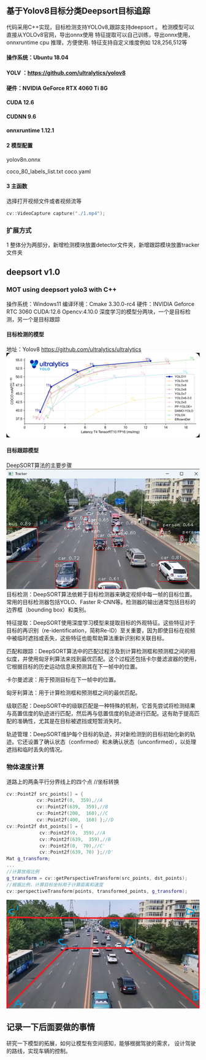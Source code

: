
## 基于Yolov8目标分类Deepsort目标追踪

代码采用C++实现，目标检测支持YOLOv8,跟踪支持deepsort 。
检测模型可以直接从YOLOv8官网，导出onnx使用
特征提取可以自己训练，导出onnx使用，onnxruntime cpu 推理，方便使用.
特征支持自定义维度例如 128,256,512等


#### 操作系统：Ubuntu 18.04
#### YOLV ：https://github.com/ultralytics/yolov8
#### 硬件：NVIDIA GeForce RTX 4060 Ti 8G
#### CUDA 12.6
#### CUDNN 9.6
#### onnxruntime 1.12.1


#### 2 模型配置

yolov8n.onnx 

coco_80_labels_list.txt
coco.yaml

#### 3 主函数
选择打开视频文件或者视频流等

```c
cv::VideoCapture capture("./1.mp4");
```

### 扩展方式
1 整体分为两部分，新增检测模块放置detector文件夹，新增跟踪模块放置tracker文件夹

## deepsort v1.0
### MOT using deepsort yolo3 with C++
操作系统：Windows11
编译环境：Cmake  3.30.0-rc4
硬件：INVIDIA Geforce RTC 3060
CUDA:12.6
Opencv:4.10.0
深度学习的模型分两块，一个是目标检测，另一个是目标跟踪
#### 目标检测的模型
地址：Yolov8 https://github.com/ultralytics/ultralytics
![File](images/file.png)
#### 目标跟踪模型
DeepSORT算法的主要步骤
![Track](images/track.png)
目标检测：DeepSORT算法依赖于目标检测器来确定视频中每一帧的目标位置。常用的目标检测器包括YOLO、Faster R-CNN等。检测器的输出通常包括目标的边界框（bounding box）和类别。

特征提取：DeepSORT使用深度学习模型来提取目标的外观特征。这些特征对于目标的再识别（re-identification，简称Re-ID）至关重要，因为即使目标在视频中被临时遮挡或丢失，这些特征也能帮助算法重新识别和关联目标。

匹配和跟踪：DeepSORT算法中的匹配过程涉及到计算检测框和预测框之间的相似度，并使用匈牙利算法来找到最优匹配。这个过程还包括卡尔曼滤波器的使用，它根据目标的历史运动信息来预测其在下一帧中的位置。

卡尔曼滤波：用于预测目标在下一帧中的位置。

匈牙利算法：用于计算检测框和预测框之间的最优匹配。

级联匹配：DeepSORT中的级联匹配是一种特殊的机制，它首先尝试将检测结果与高置信度的轨迹进行匹配，然后再与低置信度的轨迹进行匹配。这有助于提高匹配的准确性，尤其是在目标被遮挡或短暂消失时。

轨迹管理：DeepSORT维护每个目标的轨迹，并对新检测到的目标初始化新的轨迹。它还设置了确认状态（confirmed）和未确认状态（unconfirmed），以处理遮挡和临时丢失的情况。

### 物体速度计算
道路上的两条平行分界线上的四个点
//坐标转换
```C++
cv::Point2f src_points[] = {
           cv::Point2f(0,  359),//A
           cv::Point2f(639,  359),//B
           cv::Point2f(200,  160),//C
           cv::Point2f(400,  160) };//D
cv::Point2f dst_points[] = {
            cv::Point2f(0,  359),//A
            cv::Point2f(639,  359),//B
            cv::Point2f(0,  70),//C'
            cv::Point2f(639, 70) };//D'
Mat g_transform;
...
//计算放缩比例
g_transform = cv::getPerspectiveTransform(src_points, dst_points);
//根据比例，计算目标坐标用于计算距离和速度
cv::perspectiveTransform(points, transformed_points, g_transform);
```
![标定2](images/标定2.png)


## 记录一下后面要做的事情
研究一下模型的拓展，如何让模型有空间感知，能够根据驾驶的需求，
设计驾驶的路线，实现车辆的控制。



